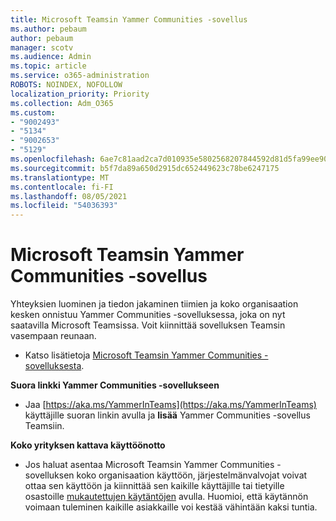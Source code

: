 ```yaml
---
title: Microsoft Teamsin Yammer Communities -sovellus
ms.author: pebaum
author: pebaum
manager: scotv
ms.audience: Admin
ms.topic: article
ms.service: o365-administration
ROBOTS: NOINDEX, NOFOLLOW
localization_priority: Priority
ms.collection: Adm_O365
ms.custom:
- "9002493"
- "5134"
- "9002653"
- "5129"
ms.openlocfilehash: 6ae7c81aad2ca7d010935e5802568207844592d81d5fa99ee90804167ea8e4f3
ms.sourcegitcommit: b5f7da89a650d2915dc652449623c78be6247175
ms.translationtype: MT
ms.contentlocale: fi-FI
ms.lasthandoff: 08/05/2021
ms.locfileid: "54036393"
---
```

# <a name="yammer-communities-app-for-microsoft-teams"></a>Microsoft Teamsin Yammer Communities -sovellus

Yhteyksien luominen ja tiedon jakaminen tiimien ja koko organisaation kesken onnistuu Yammer Communities -sovelluksessa, joka on nyt saatavilla Microsoft Teamsissa. Voit kiinnittää sovelluksen Teamsin vasempaan reunaan. 

- Katso lisätietoja [Microsoft Teamsin Yammer Communities -sovelluksesta](https://go.microsoft.com/fwlink/?linkid=2127757&clcid=0x409).

**Suora linkki Yammer Communities -sovellukseen**

- Jaa [https://aka.ms/YammerInTeams](https://aka.ms/YammerInTeams) käyttäjille suoran linkin avulla ja **lisää** Yammer Communities -sovellus Teamsiin.

**Koko yrityksen kattava käyttöönotto**

- Jos haluat asentaa Microsoft Teamsin Yammer Communities -sovelluksen koko organisaation käyttöön, järjestelmänvalvojat voivat ottaa sen käyttöön ja kiinnittää sen kaikille käyttäjille tai tietyille osastoille [mukautettujen käytäntöjen](https://docs.microsoft.com/microsoftteams/manage-apps) avulla. Huomioi, että käytännön voimaan tuleminen kaikille asiakkaille voi kestää vähintään kaksi tuntia.
